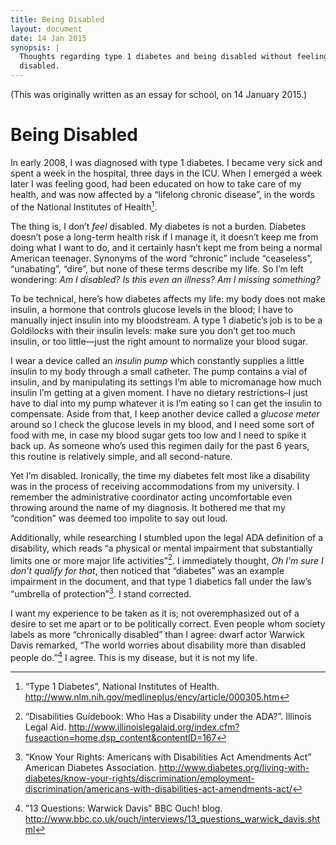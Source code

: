 ```yaml
---
title: Being Disabled
layout: document
date: 14 Jan 2015
synopsis: |
  Thoughts regarding type 1 diabetes and being disabled without feeling
  disabled.
---
```


(This was originally written as an essay for school, on 14 January 2015.)

# Being Disabled

In early 2008, I was diagnosed with type 1 diabetes. I became very sick
and spent a week in the hospital, three days in the ICU. When I emerged
a week later I was feeling good, had been educated on how to take care
of my health, and was now affected by a “lifelong chronic disease”, in
the words of the National Institutes of Health[^1].

The thing is, I don’t *feel* disabled. My diabetes is not a burden.
Diabetes doesn’t pose a long-term health risk if I manage it, it doesn’t
keep me from doing what I want to do, and it certainly hasn’t kept me
from being a normal American teenager. Synonyms of the word “chronic”
include “ceaseless”, “unabating”, “dire”, but none of these terms
describe my life. So I’m left wondering: *Am I disabled? Is this even an
illness? Am I missing something?*

To be technical, here’s how diabetes affects my life: my body does not
make insulin, a hormone that controls glucose levels in the blood; I
have to manually inject insulin into my bloodstream. A type 1 diabetic’s
job is to be a Goldilocks with their insulin levels: make sure you don’t
get too much insulin, or too little—just the right amount to normalize
your blood sugar.

I wear a device called an *insulin pump* which constantly supplies a
little insulin to my body through a small catheter. The pump contains a
vial of insulin, and by manipulating its settings I’m able to
micromanage how much insulin I’m getting at a given moment. I have no
dietary restrictions–I just have to dial into my pump whatever it is I’m
eating so I can get the insulin to compensate. Aside from that, I keep
another device called a *glucose meter* around so I check the glucose
levels in my blood, and I need some sort of food with me, in case my
blood sugar gets too low and I need to spike it back up. As someone
who’s used this regimen daily for the past 6 years, this routine is
relatively simple, and all second-nature.

Yet I’m disabled. Ironically, the time my diabetes felt most like a
disability was in the process of receiving accommodations from my
university. I remember the administrative coordinator acting
uncomfortable even throwing around the name of my diagnosis. It bothered
me that my “condition” was deemed too impolite to say out loud.

Additionally, while researching I stumbled upon the legal ADA definition
of a disability, which reads “a physical or mental impairment that
substantially limits one or more major life activities”[^2]. I
immediately thought, *Oh I’m sure I don’t qualify for that*, then
noticed that “diabetes” was an example impairment in the document, and
that type 1 diabetics fall under the law’s “umbrella of protection”[^3].
I stand corrected.

I want my experience to be taken as it is; not overemphasized out of a
desire to set me apart or to be politically correct. Even people whom
society labels as more “chronically disabled” than I agree: dwarf actor
Warwick Davis remarked, “The world worries about disability more than
disabled people do.”[^4] I agree. This is my disease, but it is not my life.

[^1]: “Type 1 Diabetes”, National Institutes of Health.
    <http://www.nlm.nih.gov/medlineplus/ency/article/000305.htm>

[^2]: “Disabilities Guidebook: Who Has a Disability under the ADA?”.
    Illinois Legal Aid.
    <http://www.illinoislegalaid.org/index.cfm?fuseaction=home.dsp_content&contentID=167>

[^3]: “Know Your Rights: Americans with Disabilities Act Amendments Act”
    American Diabetes Association.
    <http://www.diabetes.org/living-with-diabetes/know-your-rights/discrimination/employment-discrimination/americans-with-disabilities-act-amendments-act/>

[^4]: "13 Questions: Warwick Davis" BBC Ouch! blog. <http://www.bbc.co.uk/ouch/interviews/13_questions_warwick_davis.shtml>
